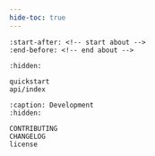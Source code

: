 ```yaml
---
hide-toc: true
---
```


```{include} ../../README.md
:start-after: <!-- start about -->
:end-before: <!-- end about -->
```

```{toctree}
:hidden:

quickstart
api/index
```

```{toctree}
:caption: Development
:hidden:

CONTRIBUTING
CHANGELOG
license
```
